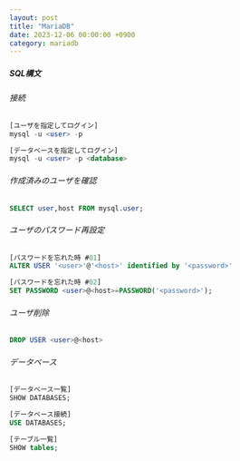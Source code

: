 ```yaml
---
layout: post
title: "MariaDB"
date: 2023-12-06 00:00:00 +0900
category: mariadb
---
```


##### SQL構文

###### 接続
```sql
[ユーザを指定してログイン]
mysql -u <user> -p

[データベースを指定してログイン]
mysql -u <user> -p <database>
```

###### 作成済みのユーザを確認
```sql
SELECT user,host FROM mysql.user;
```

###### ユーザのパスワード再設定
```sql
[パスワードを忘れた時 #01]
ALTER USER '<user>'@'<host>' identified by '<password>'

[パスワードを忘れた時 #02]
SET PASSWORD <user>@<host>=PASSWORD('<password>');
```

###### ユーザ削除
```sql
DROP USER <user>@<host>
```

###### データベース
```sql
[データベース一覧]
SHOW DATABASES;

[データベース接続]
USE DATABASES;

[テーブル一覧]
SHOW tables;
```

